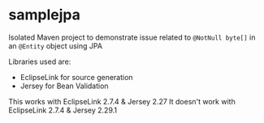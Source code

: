 # samplejpa

Isolated Maven project to demonstrate issue related to `@NotNull byte[]` in an `@Entity` object using JPA

Libraries used are:

- EclipseLink for source generation
- Jersey for Bean Validation

This works with EclipseLink 2.7.4 & Jersey 2.27
It doesn't work with EclipseLink 2.7.4 & Jersey 2.29.1
